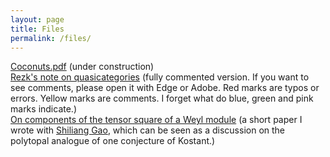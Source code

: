 ```yaml
---
layout: page
title: Files
permalink: /files/
---
```


[Coconuts.pdf](/files/costuff.pdf) (under construction)\
[Rezk's note on quasicategories](/files/quasicategories.pdf) (fully commented version. If you want to see comments, please open it with Edge or Adobe. Red marks are typos or errors. Yellow marks are comments. I forget what do blue, green and pink marks indicate.)\
[On components of the tensor square of a Weyl module](https://arxiv.org/abs/2312.12756) (a short paper I wrote with [Shiliang Gao](https://sites.google.com/illinois.edu/shiliang-gao), which can be seen as a discussion on the polytopal analogue of one conjecture of Kostant.)